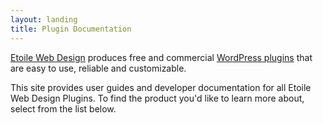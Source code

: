 ```yaml
---
layout: landing
title: Plugin Documentation
---
```

[Etoile Web Design](https://www.etoilewebdesign.com) produces free and commercial [WordPress plugins](https://www.etoilewebdesign.com/plugins) that are easy to use, reliable and customizable.

This site provides user guides and developer documentation for all Etoile Web Design Plugins. To find the product you'd like to learn more about, select from the list below.
